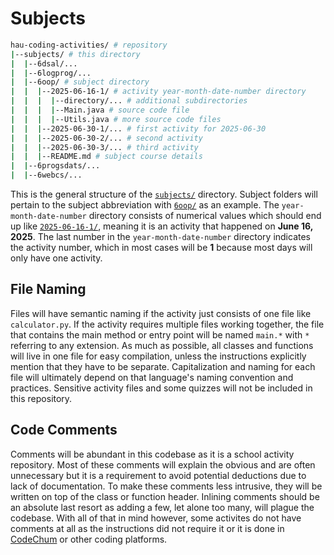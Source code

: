 # Subjects

```bash
hau-coding-activities/ # repository
|--subjects/ # this directory
|  |--6dsal/...
|  |--6logprog/...
|  |--6oop/ # subject directory
|  |  |--2025-06-16-1/ # activity year-month-date-number directory
|  |  |  |--directory/... # additional subdirectories
|  |  |  |--Main.java # source code file
|  |  |  |--Utils.java # more source code files
|  |  |--2025-06-30-1/... # first activity for 2025-06-30
|  |  |--2025-06-30-2/... # second activity
|  |  |--2025-06-30-3/... # third activity
|  |  |--README.md # subject course details
|  |--6progsdats/...
|  |--6webcs/...
```

This is the general structure of the [`subjects/`](./) directory. Subject folders will pertain to the subject abbreviation with [`6oop/`](./6oop/) as an example. The `year-month-date-number` directory consists of numerical values which should end up like [`2025-06-16-1/`](./6oop/2025-06-16/), meaning it is an activity that happened on **June 16, 2025**. The last number in the `year-month-date-number` directory indicates the activity number, which in most cases will be **1** because most days will only have one activity.

## File Naming

Files will have semantic naming if the activity just consists of one file like `calculator.py`. If the activity requires multiple files working together, the file that contains the main method or entry point will be named `main.*` with `*` referring to any extension. As much as possible, all classes and functions will live in one file for easy compilation, unless the instructions explicitly mention that they have to be separate. Capitalization and naming for each file will ultimately depend on that language's naming convention and practices. Sensitive activity files and some quizzes will not be included in this repository.

## Code Comments

Comments will be abundant in this codebase as it is a school activity repository. Most of these comments will explain the obvious and are often unnecessary but it is a requirement to avoid potential deductions due to lack of documentation. To make these comments less intrusive, they will be written on top of the class or function header. Inlining comments should be an absolute last resort as adding a few, let alone too many, will plague the codebase. With all of that in mind however, some activites do not have comments at all as the instructions did not require it or it is done in [CodeChum](https://codechum.com/) or other coding platforms.
